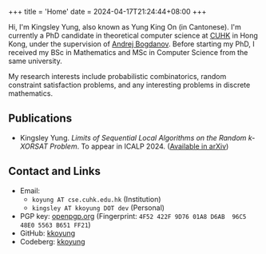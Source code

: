 +++
title = 'Home'
date = 2024-04-17T21:24:44+08:00
+++

Hi, I'm Kingsley Yung, also known as Yung King On (in Cantonese). I'm currently a PhD candidate in theoretical computer science at [CUHK](https://www.cuhk.edu.hk) in Hong Kong, under the supervision of [Andrej Bogdanov](https://andrejb.net/).
Before starting my PhD, I received my BSc in Mathematics and MSc in Computer Science from the same university.

My research interests include probabilistic combinatorics, random constraint satisfaction problems, and any interesting problems in discrete mathematics.

## Publications

- Kingsley Yung. *Limits of Sequential Local Algorithms on the Random k-XORSAT Problem*. To appear in ICALP 2024. ([Available in arXiv](https://arxiv.org/abs/2404.17775))

## Contact and Links

- Email:
    - `koyung AT cse.cuhk.edu.hk` (Institution)
    - `kingsley AT kkoyung DOT dev` (Personal)
- PGP key: [openpgp.org](https://keys.openpgp.org/search?q=kingsley%40kkoyung.dev) (Fingerprint: `4F52 422F 9D76 01A8 D6AB  96C5 48E0 5563 B651 FF21`)
- GitHub: [kkoyung](https://github.com/kkoyung)
- Codeberg: [kkoyung](https://codeberg.org/kkoyung)
